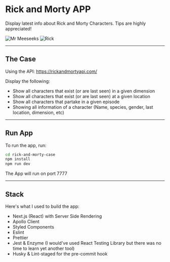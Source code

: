 # Rick and Morty APP
Display latest info about Rick and Morty Characters.
Tips are highly appreciated!

![Mr Meeseeks](https://media.giphy.com/media/DgLsbUL7SG3kI/giphy.gif)
![Rick](https://media.giphy.com/media/3oEduHUtBvTIIBosJq/giphy.gif)

---

## The Case
Using the API: https://rickandmortyapi.com/

Display the following:
- Show all characters that exist (or are last seen) in a given dimension
- Show all characters that exist (or are last seen) at a given location
- Show all characters that partake in a given episode
- Showing all information of a character (Name, species, gender, last location, dimension, etc)

---

## Run App
To run the app, run:

```bash
cd rick-and-morty-case
npm install
npm run dev
```

The App will run on port 7777

---

## Stack
Here's what I used to build the app:

- Next.js (React) with Server Side Rendering
- Apollo Client
- Styled Components
- Eslint
- Prettier
- Jest & Enzyme (I would've used React Testing Library but there was no time to learn yet another tool)
- Husky & Lint-staged for the pre-commit hook
